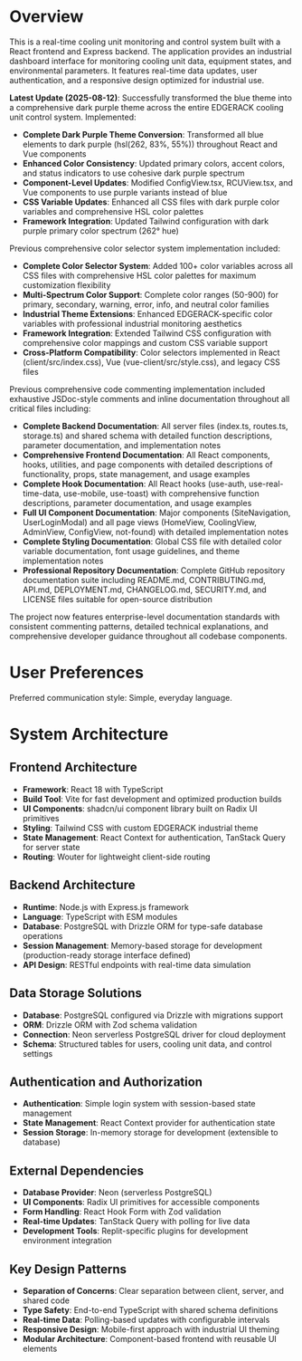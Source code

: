 # Overview

This is a real-time cooling unit monitoring and control system built with a React frontend and Express backend. The application provides an industrial dashboard interface for monitoring cooling unit data, equipment states, and environmental parameters. It features real-time data updates, user authentication, and a responsive design optimized for industrial use.

**Latest Update (2025-08-12)**: Successfully transformed the blue theme into a comprehensive dark purple theme across the entire EDGERACK cooling unit control system. Implemented:

- **Complete Dark Purple Theme Conversion**: Transformed all blue elements to dark purple (hsl(262, 83%, 55%)) throughout React and Vue components
- **Enhanced Color Consistency**: Updated primary colors, accent colors, and status indicators to use cohesive dark purple spectrum
- **Component-Level Updates**: Modified ConfigView.tsx, RCUView.tsx, and Vue components to use purple variants instead of blue
- **CSS Variable Updates**: Enhanced all CSS files with dark purple color variables and comprehensive HSL color palettes
- **Framework Integration**: Updated Tailwind configuration with dark purple primary color spectrum (262° hue)

Previous comprehensive color selector system implementation included:

- **Complete Color Selector System**: Added 100+ color variables across all CSS files with comprehensive HSL color palettes for maximum customization flexibility
- **Multi-Spectrum Color Support**: Complete color ranges (50-900) for primary, secondary, warning, error, info, and neutral color families
- **Industrial Theme Extensions**: Enhanced EDGERACK-specific color variables with professional industrial monitoring aesthetics
- **Framework Integration**: Extended Tailwind CSS configuration with comprehensive color mappings and custom CSS variable support
- **Cross-Platform Compatibility**: Color selectors implemented in React (client/src/index.css), Vue (vue-client/src/style.css), and legacy CSS files

Previous comprehensive code commenting implementation included exhaustive JSDoc-style comments and inline documentation throughout all critical files including:

- **Complete Backend Documentation**: All server files (index.ts, routes.ts, storage.ts) and shared schema with detailed function descriptions, parameter documentation, and implementation notes
- **Comprehensive Frontend Documentation**: All React components, hooks, utilities, and page components with detailed descriptions of functionality, props, state management, and usage examples  
- **Complete Hook Documentation**: All React hooks (use-auth, use-real-time-data, use-mobile, use-toast) with comprehensive function descriptions, parameter documentation, and usage examples
- **Full UI Component Documentation**: Major components (SiteNavigation, UserLoginModal) and all page views (HomeView, CoolingView, AdminView, ConfigView, not-found) with detailed implementation notes
- **Complete Styling Documentation**: Global CSS file with detailed color variable documentation, font usage guidelines, and theme implementation notes
- **Professional Repository Documentation**: Complete GitHub repository documentation suite including README.md, CONTRIBUTING.md, API.md, DEPLOYMENT.md, CHANGELOG.md, SECURITY.md, and LICENSE files suitable for open-source distribution

The project now features enterprise-level documentation standards with consistent commenting patterns, detailed technical explanations, and comprehensive developer guidance throughout all codebase components.

# User Preferences

Preferred communication style: Simple, everyday language.

# System Architecture

## Frontend Architecture
- **Framework**: React 18 with TypeScript
- **Build Tool**: Vite for fast development and optimized production builds
- **UI Components**: shadcn/ui component library built on Radix UI primitives
- **Styling**: Tailwind CSS with custom EDGERACK industrial theme
- **State Management**: React Context for authentication, TanStack Query for server state
- **Routing**: Wouter for lightweight client-side routing

## Backend Architecture
- **Runtime**: Node.js with Express.js framework
- **Language**: TypeScript with ESM modules
- **Database**: PostgreSQL with Drizzle ORM for type-safe database operations
- **Session Management**: Memory-based storage for development (production-ready storage interface defined)
- **API Design**: RESTful endpoints with real-time data simulation

## Data Storage Solutions
- **Database**: PostgreSQL configured via Drizzle with migrations support
- **ORM**: Drizzle ORM with Zod schema validation
- **Connection**: Neon serverless PostgreSQL driver for cloud deployment
- **Schema**: Structured tables for users, cooling unit data, and control settings

## Authentication and Authorization
- **Authentication**: Simple login system with session-based state management
- **State Management**: React Context provider for authentication state
- **Session Storage**: In-memory storage for development (extensible to database)

## External Dependencies
- **Database Provider**: Neon (serverless PostgreSQL)
- **UI Components**: Radix UI primitives for accessible components
- **Form Handling**: React Hook Form with Zod validation
- **Real-time Updates**: TanStack Query with polling for live data
- **Development Tools**: Replit-specific plugins for development environment integration

## Key Design Patterns
- **Separation of Concerns**: Clear separation between client, server, and shared code
- **Type Safety**: End-to-end TypeScript with shared schema definitions
- **Real-time Data**: Polling-based updates with configurable intervals
- **Responsive Design**: Mobile-first approach with industrial UI theming
- **Modular Architecture**: Component-based frontend with reusable UI elements